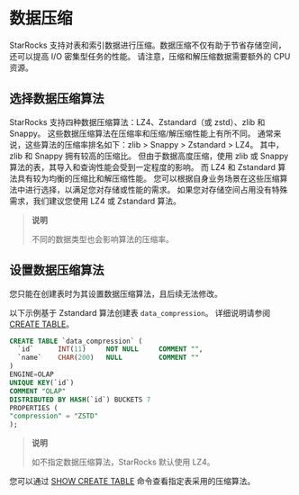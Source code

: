 # 数据压缩

StarRocks 支持对表和索引数据进行压缩。数据压缩不仅有助于节省存储空间，还可以提高 I/O 密集型任务的性能。 请注意，压缩和解压缩数据需要额外的 CPU 资源。

## 选择数据压缩算法

StarRocks 支持四种数据压缩算法：LZ4、Zstandard（或 zstd）、zlib 和 Snappy。 这些数据压缩算法在压缩率和压缩/解压缩性能上有所不同。 通常来说，这些算法的压缩率排名如下：zlib > Snappy > Zstandard > LZ4。 其中，zlib 和 Snappy 拥有较高的压缩比。 但由于数据高度压缩，使用 zlib 或 Snappy 算法的表，其导入和查询性能会受到一定程度的影响。 而 LZ4 和 Zstandard 算法具有较为均衡的压缩比和解压缩性能。 您可以根据自身业务场景在这些压缩算法中进行选择，以满足您对存储或性能的需求。 如果您对存储空间占用没有特殊需求，我们建议您使用 LZ4 或 Zstandard 算法。

> **说明**
>
> 不同的数据类型也会影响算法的压缩率。

## 设置数据压缩算法

您只能在创建表时为其设置数据压缩算法，且后续无法修改。

以下示例基于 Zstandard 算法创建表 `data_compression`。 详细说明请参阅 [CREATE TABLE](../sql-reference/sql-statements/data-definition/CREATE%20TABLE.md)。

```SQL
CREATE TABLE `data_compression` (
  `id`      INT(11)     NOT NULL     COMMENT "",
  `name`    CHAR(200)   NULL         COMMENT ""
)
ENGINE=OLAP 
UNIQUE KEY(`id`)
COMMENT "OLAP"
DISTRIBUTED BY HASH(`id`) BUCKETS 7
PROPERTIES (
"compression" = "ZSTD"
);
```

> **说明**
>
> 如不指定数据压缩算法，StarRocks 默认使用 LZ4。

您可以通过 [SHOW CREATE TABLE](../sql-reference/sql-statements/data-manipulation/SHOW%20CREATE%20TABLE.md) 命令查看指定表采用的压缩算法。
